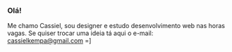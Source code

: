 ### Olá! 
Me chamo Cassiel, sou designer e estudo desenvolvimento web nas horas vagas.
Se quiser trocar uma ideia tá aqui o e-mail: cassielkempa@gmail.com =]
